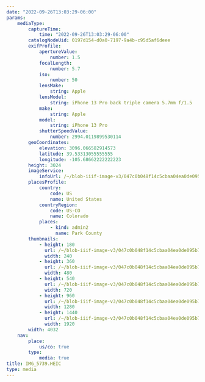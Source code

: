 ```yaml
---
date: "2022-09-26T13:03:29-06:00"
params:
    mediaType:
        captureTime:
            time: "2022-09-26T13:03:29-06:00"
        catalogNodeUid: 0197d154-d0a0-7197-9a4b-c95d5af6deee
        exifProfile:
            apertureValue:
                number: 1.5
            focalLength:
                number: 5.7
            iso:
                number: 50
            lensMake:
                string: Apple
            lensModel:
                string: iPhone 13 Pro back triple camera 5.7mm f/1.5
            make:
                string: Apple
            model:
                string: iPhone 13 Pro
            shutterSpeedValue:
                number: 2994.0119899530114
        geoCoordinates:
            elevation: 3096.066582914573
            latitude: 39.53313055555555
            longitude: -105.68662222222223
        height: 3024
        imageService:
            infoUrl: /~/blob-iiif-image-v3/047c0b048f14c5cbaa04ea0de095b74eb6b612e71ba6da831a8fffe508e75e05/info.json
        placesProfile:
            country:
                code: US
                name: United States
            countryRegion:
                code: US-CO
                name: Colorado
            places:
                - kind: admin2
                  name: Park County
        thumbnails:
            - height: 180
              url: /~/blob-iiif-image-v3/047c0b048f14c5cbaa04ea0de095b74eb6b612e71ba6da831a8fffe508e75e05/full/240%2C180/0/default.jpg
              width: 240
            - height: 360
              url: /~/blob-iiif-image-v3/047c0b048f14c5cbaa04ea0de095b74eb6b612e71ba6da831a8fffe508e75e05/full/480%2C360/0/default.jpg
              width: 480
            - height: 540
              url: /~/blob-iiif-image-v3/047c0b048f14c5cbaa04ea0de095b74eb6b612e71ba6da831a8fffe508e75e05/full/720%2C540/0/default.jpg
              width: 720
            - height: 960
              url: /~/blob-iiif-image-v3/047c0b048f14c5cbaa04ea0de095b74eb6b612e71ba6da831a8fffe508e75e05/full/1280%2C960/0/default.jpg
              width: 1280
            - height: 1440
              url: /~/blob-iiif-image-v3/047c0b048f14c5cbaa04ea0de095b74eb6b612e71ba6da831a8fffe508e75e05/full/1920%2C1440/0/default.jpg
              width: 1920
        width: 4032
    nav:
        place:
            us/co: true
        type:
            media: true
title: IMG_5739.HEIC
type: media
---
```

